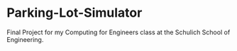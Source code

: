 # Parking-Lot-Simulator

Final Project for my Computing for Engineers class at the Schulich School of Engineering.
